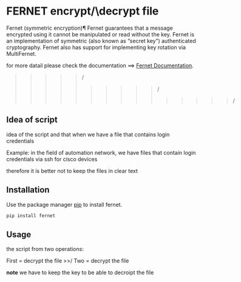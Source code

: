 # FERNET encrypt/\decrypt file

Fernet (symmetric encryption)¶
Fernet guarantees that a message encrypted using it cannot be manipulated or read without the key. Fernet is an implementation of symmetric (also known as “secret key”) authenticated cryptography. Fernet also has support for implementing key rotation via MultiFernet.


 for more datail please check the documentation ==> [Fernet Documentation](https://cryptography.io/en/latest/fernet/).
 


>>>>>/
>>>>>>>>>>/ 
>>>>>>>>>>>>>>>/ 


## Idea of script

idea of the script and that when we have a file that contains login credentials 

Example:  in the field of automation network, we have files that contain login credentials via ssh for cisco devices

therefore it is better not to keep the files in clear text


## Installation

Use the package manager [pip](https://pypi.org/project/fernet/) to install fernet.

```bash
pip install fernet
```


## Usage

the script from two operations:

First = decrypt the file >>/ Two = decrypt the file 

**note** we have to keep the key to be able to decroipt the file
